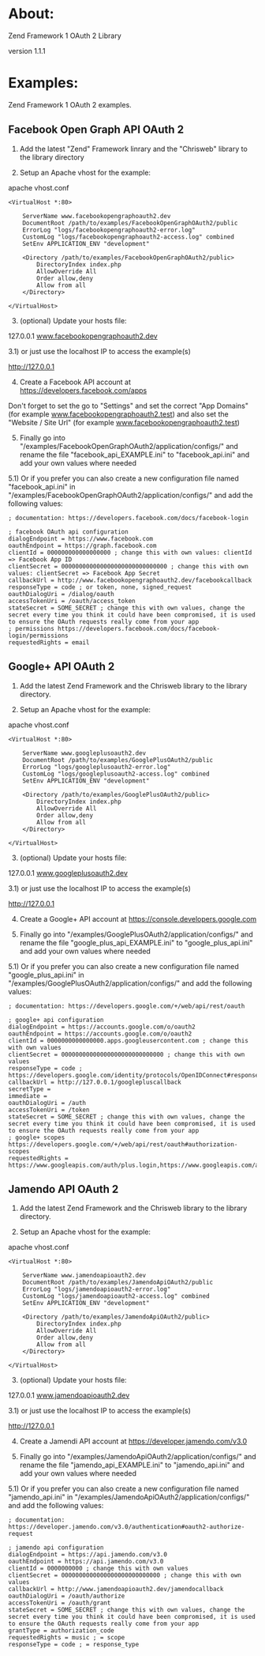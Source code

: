 About:
======

Zend Framework 1 OAuth 2 Library

version 1.1.1

Examples:
=========

Zend Framework 1 OAuth 2 examples.

Facebook Open Graph API OAuth 2
-------------------------------

1) Add the latest "Zend" Framework linrary and the "Chrisweb" library to the library directory

2) Setup an Apache vhost for the example:

apache vhost.conf

```
<VirtualHost *:80>

    ServerName www.facebookopengraphoauth2.dev
    DocumentRoot /path/to/examples/FacebookOpenGraphOAuth2/public
    ErrorLog "logs/facebookopengraphoauth2-error.log"
    CustomLog "logs/facebookopengraphoauth2-access.log" combined
    SetEnv APPLICATION_ENV "development"
 
    <Directory /path/to/examples/FacebookOpenGraphOAuth2/public>
        DirectoryIndex index.php
        AllowOverride All
        Order allow,deny
        Allow from all
    </Directory>
	
</VirtualHost>
```

3) (optional) Update your hosts file:

127.0.0.1 www.facebookopengraphoauth2.dev

3.1) or just use the localhost IP to access the example(s)

http://127.0.0.1

4) Create a Facebook API account at https://developers.facebook.com/apps

Don't forget to set the go to "Settings" and set the correct "App Domains" (for example www.facebookopengraphoauth2.test) and also set the "Website / Site Url" (for example www.facebookopengraphoauth2.test)

5) Finally go into "/examples/FacebookOpenGraphOAuth2/application/configs/" and rename the file "facebook_api_EXAMPLE.ini" to "facebook_api.ini" and add your own values where needed

5.1) Or if you prefer you can also create a new configuration file named "facebook_api.ini" in "/examples/FacebookOpenGraphOAuth2/application/configs/" and add the following values:

```
; documentation: https://developers.facebook.com/docs/facebook-login

; facebook OAuth api configuration
dialogEndpoint = https://www.facebook.com
oauthEndpoint = https://graph.facebook.com
clientId = 000000000000000000 ; change this with own values: clientId => Facebook App ID
clientSecret = 000000000000000000000000000000 ; change this with own values: clientSecret => Facebook App Secret
callbackUrl = http://www.facebookopengraphoauth2.dev/facebookcallback
responseType = code ; or token, none, signed_request
oauthDialogUri = /dialog/oauth
accessTokenUri = /oauth/access_token
stateSecret = SOME_SECRET ; change this with own values, change the secret every time you think it could have been compromised, it is used to ensure the OAuth requests really come from your app
; permissions https://developers.facebook.com/docs/facebook-login/permissions
requestedRights = email
```

Google+ API OAuth 2
-------------------------------

1) Add the latest Zend Framework and the Chrisweb library to the library directory.

2) Setup an Apache vhost for the example:

apache vhost.conf

```
<VirtualHost *:80>

    ServerName www.googleplusoauth2.dev
    DocumentRoot /path/to/examples/GooglePlusOAuth2/public
    ErrorLog "logs/googleplusoauth2-error.log"
    CustomLog "logs/googleplusoauth2-access.log" combined
    SetEnv APPLICATION_ENV "development"
 
    <Directory /path/to/examples/GooglePlusOAuth2/public>
        DirectoryIndex index.php
        AllowOverride All
        Order allow,deny
        Allow from all
    </Directory>
	
</VirtualHost>
```

3) (optional) Update your hosts file:

127.0.0.1 www.googleplusoauth2.dev

3.1) or just use the localhost IP to access the example(s)

http://127.0.0.1

4) Create a Google+ API account at https://console.developers.google.com

5) Finally go into "/examples/GooglePlusOAuth2/application/configs/" and rename the file "google_plus_api_EXAMPLE.ini" to "google_plus_api.ini" and add your own values where needed

5.1) Or if you prefer you can also create a new configuration file named "google_plus_api.ini" in "/examples/GooglePlusOAuth2/application/configs/" and add the following values:

```
; documentation: https://developers.google.com/+/web/api/rest/oauth

; google+ api configuration
dialogEndpoint = https://accounts.google.com/o/oauth2
oauthEndpoint = https://accounts.google.com/o/oauth2
clientId = 0000000000000000.apps.googleusercontent.com ; change this with own values
clientSecret = 00000000000000000000000000000 ; change this with own values
responseType = code ; https://developers.google.com/identity/protocols/OpenIDConnect#responsetypeparameter
callbackUrl = http://127.0.0.1/googlepluscallback
secretType = 
immediate = 
oauthDialogUri = /auth
accessTokenUri = /token
stateSecret = SOME_SECRET ; change this with own values, change the secret every time you think it could have been compromised, it is used to ensure the OAuth requests really come from your app
; google+ scopes https://developers.google.com/+/web/api/rest/oauth#authorization-scopes
requestedRights = https://www.googleapis.com/auth/plus.login,https://www.googleapis.com/auth/plus.me,https://www.googleapis.com/auth/userinfo.email
```

Jamendo API OAuth 2
-------------------

1) Add the latest Zend Framework and the Chrisweb library to the library directory.

2) Setup an Apache vhost for the example:

apache vhost.conf

```
<VirtualHost *:80>

    ServerName www.jamendoapioauth2.dev
    DocumentRoot /path/to/examples/JamendoApiOAuth2/public
    ErrorLog "logs/jamendoapioauth2-error.log"
    CustomLog "logs/jamendoapioauth2-access.log" combined
    SetEnv APPLICATION_ENV "development"
 
    <Directory /path/to/examples/JamendoApiOAuth2/public>
        DirectoryIndex index.php
        AllowOverride All
        Order allow,deny
        Allow from all
    </Directory>
	
</VirtualHost>
```

3) (optional) Update your hosts file:

127.0.0.1 www.jamendoapioauth2.dev

3.1) or just use the localhost IP to access the example(s)

http://127.0.0.1

4) Create a Jamendi API account at https://developer.jamendo.com/v3.0

5) Finally go into "/examples/JamendoApiOAuth2/application/configs/" and rename the file "jamendo_api_EXAMPLE.ini" to "jamendo_api.ini" and add your own values where needed

5.1) Or if you prefer you can also create a new configuration file named "jamendo_api.ini" in "/examples/JamendoApiOAuth2/application/configs/" and add the following values:

```
; documentation: https://developer.jamendo.com/v3.0/authentication#oauth2-authorize-request

; jamendo api configuration
dialogEndpoint = https://api.jamendo.com/v3.0
oauthEndpoint = https://api.jamendo.com/v3.0
clientId = 0000000000 ; change this with own values
clientSecret = 0000000000000000000000000000 ; change this with own values
callbackUrl = http://www.jamendoapioauth2.dev/jamendocallback
oauthDialogUri = /oauth/authorize
accessTokenUri = /oauth/grant
stateSecret = SOME_SECRET ; change this with own values, change the secret every time you think it could have been compromised, it is used to ensure the OAuth requests really come from your app
grantType = authorization_code
requestedRights = music ; = scope
responseType = code ; = response_type
```